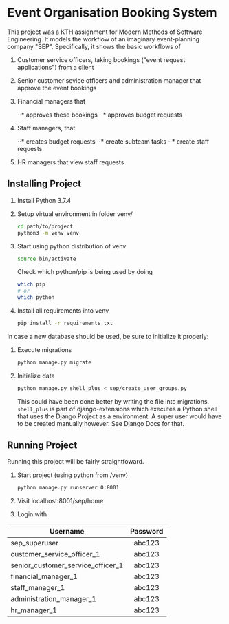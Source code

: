 # Event Organisation Booking System

This project was a KTH assignment for Modern Methods of Software Engineering. It models the workflow of an imaginary event-planning company "SEP". Specifically, it shows the basic workflows of

1. Customer service officers, taking bookings ("event request applications") from a client
2. Senior customer sevice officers and administration manager that approve the event bookings
3. Financial managers that

    ⋅⋅* approves these bookings
    ⋅⋅* approves budget requests

4. Staff managers, that

    ⋅⋅* creates budget requests
    ⋅⋅* create subteam tasks
    ⋅⋅* create staff requests

5. HR managers that view staff requests

## Installing Project

1. Install Python 3.7.4
2. Setup virtual environment in folder venv/

    ```bash
    cd path/to/project
    python3 -m venv venv
    ```

3. Start using python distribution of venv

    ```bash
    source bin/activate
    ```

    Check which python/pip is being used by doing

    ```bash
    which pip
    # or
    which python
    ```

4. Install all requirements into venv

    ```bash
    pip install -r requirements.txt
    ```

In case a new database should be used, be sure to initialize it properly:

1. Execute migrations

    ```bash
    python manage.py migrate
    ```

2. Initialize data

    ```bash
    python manage.py shell_plus < sep/create_user_groups.py
    ```

    This could have been done better by writing the file into migrations.
    `shell_plus` is part of django-extensions which executes a Python shell that uses the Django Project as a environment.
    A super user would have to be created manually however. See Django Docs for that.

## Running Project

Running this project will be fairly straightfoward.

1. Start project (using python from /venv)

    ```bash
    python manage.py runserver 0:8001
    ```

2. Visit localhost:8001/sep/home
3. Login with

| Username     | Password |
| ------------ |:--------:|
| sep_superuser | abc123 |
| customer_service_officer_1 | abc123 |
| senior_customer_service_officer_1 | abc123 |
| financial_manager_1 | abc123 |
| staff_manager_1 | abc123 |
| administration_manager_1 | abc123 |
| hr_manager_1 | abc123 |
